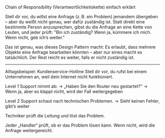Chain of Responsibility (Verantwortlichkeitskette) einfach erklärt

Stell dir vor, du willst eine Anfrage (z. B. ein Problem) jemandem übergeben – aber du weißt nicht genau, wer dafür zuständig ist. Statt direkt eine bestimmte Person anzusprechen, gibst du die Anfrage an eine Kette von Leuten, und jeder prüft:
"Bin ich zuständig? Wenn ja, kümmere ich mich. Wenn nicht, geb ich’s weiter."

Das ist genau, was dieses Design Pattern macht:
Es erlaubt, dass mehrere Objekte eine Anfrage bearbeiten könnten – aber nur eines macht es tatsächlich. Der Rest reicht es weiter, falls er nicht zuständig ist.

------

Alltagsbeispiel: Kundenservice-Hotline
Stell dir vor, du rufst bei einem Unternehmen an, weil dein Internet nicht funktioniert.

Level 1 Support nimmt ab:
→ „Haben Sie den Router neu gestartet?“
→ Wenn ja, aber es klappt nicht, wird der Fall weitergegeben

Level 2 Support schaut nach technischen Problemen.
→ Sieht keinen Fehler, gibt’s weiter

Techniker prüft die Leitung und löst das Problem.

Jeder „Handler“ prüft, ob er das Problem lösen kann. Wenn nicht, wird die Anfrage weitergereicht.

